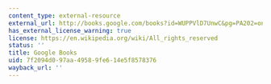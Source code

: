 ```yaml
---
content_type: external-resource
external_url: http://books.google.com/books?id=WUPPVlD7UnwC&pg=PA202=onepage
has_external_license_warning: true
license: https://en.wikipedia.org/wiki/All_rights_reserved
status: ''
title: Google Books
uid: 7f2094d0-97aa-4958-9fe6-14e5f8578376
wayback_url: ''
---
```

